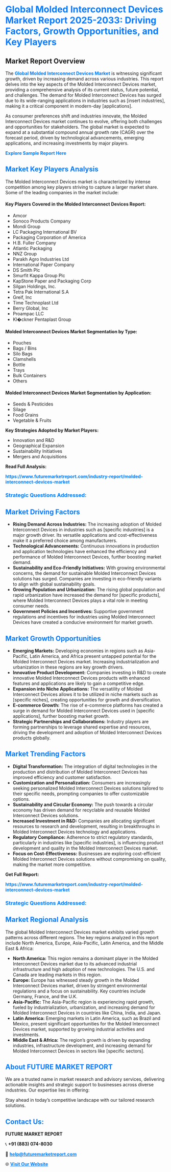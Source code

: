 <h1 style="color: #007BFF;">Global Molded Interconnect Devices Market Report 2025-2033: Driving Factors, Growth Opportunities, and Key Players</h1>

<section id="overview">
<h2>Market Report Overview</h2>
<p>The <a href="https://www.futuremarketreport.com/industry-report/molded-interconnect-devices-market" style="color: #007BFF; text-decoration: none;"><strong>Global Molded Interconnect Devices Market</strong></a> is witnessing significant growth, driven by increasing demand across various industries. This report delves into the key aspects of the Molded Interconnect Devices market, providing a comprehensive analysis of its current status, future potential, and challenges. The demand for Molded Interconnect Devices has surged due to its wide-ranging applications in industries such as [insert industries], making it a critical component in modern-day [applications].</p>
<p>As consumer preferences shift and industries innovate, the Molded Interconnect Devices market continues to evolve, offering both challenges and opportunities for stakeholders. The global market is expected to expand at a substantial compound annual growth rate (CAGR) over the forecast period, driven by technological advancements, emerging applications, and increasing investments by major players.</p>
</section>

<section id="overview">
<p><a href="https://www.futuremarketreport.com/request-sample/reportId=33187" style="color: #007BFF; text-decoration: none;"><strong>Explore Sample Report Here</strong></a></p>
</section>

<section id="key-players">
<h2 style="color: #007BFF;">Market Key Players Analysis</h2>
<p>The Molded Interconnect Devices market is characterized by intense competition among key players striving to capture a larger market share. Some of the leading companies in the market include:</p>
<h4>Key Players Covered in the Molded Interconnect Devices Report:</h4>
<ul><li>Amcor</li><li>Sonoco Products Company</li><li>Mondi Group</li><li>LC Packaging International BV</li><li>Packaging Corporation of America</li><li>H.B. Fuller Company</li><li>Atlantic Packaging</li><li>NNZ Group</li><li>Parakh Agro Industries Ltd</li><li>International Paper Company</li><li>DS Smith Plc</li><li>Smurfit Kappa Group Plc</li><li>KapStone Paper and Packaging Corp</li><li>Silgan Holdings, Inc.</li><li>Tetra Pak International S.A</li><li>Greif, Inc</li><li>Time Technoplast Ltd</li><li>Berry Global, Inc</li><li>Proampac LLC</li><li>Kl�ckner Pentaplast Group</li></ul>
<h4>Molded Interconnect Devices Market Segmentation by Type:</h4>
<ul><li>Pouches</li><li>Bags / Bins</li><li>Silo Bags</li><li>Clamshells</li><li>Bottle</li><li>Trays</li><li>Bulk Containers</li><li>Others</li></ul>

<h4>Molded Interconnect Devices Market Segmentation by Application:</h4>
<ul><li>Seeds &amp; Pesticides</li><li>Silage</li><li>Food Grains</li><li>Vegetable &amp; Fruits</li></ul>
<p><strong>Key Strategies Adopted by Market Players:</strong></p>
<ul>
<li>Innovation and R&D</li>
<li>Geographical Expansion</li>
<li>Sustainability Initiatives</li>
<li>Mergers and Acquisitions</li>
</ul>
</section>

<section>
<p><strong>Read Full Analysis: </strong></p><a href="https://www.futuremarketreport.com/industry-report/molded-interconnect-devices-market" style="color: #007BFF; text-decoration: none;"><strong>https://www.futuremarketreport.com/industry-report/molded-interconnect-devices-market</strong></a>
<h3 style="color: #007BFF;">Strategic Questions Addressed:</h3>
</section>

<section id="driving-factors">
<h2 style="color: #007BFF;">Market Driving Factors</h2>
<ul>
<li><strong>Rising Demand Across Industries:</strong> The increasing adoption of Molded Interconnect Devices in industries such as [specific industries] is a major growth driver. Its versatile applications and cost-effectiveness make it a preferred choice among manufacturers.</li>
<li><strong>Technological Advancements:</strong> Continuous innovations in production and application technologies have enhanced the efficiency and performance of Molded Interconnect Devices, further boosting market demand.</li>
<li><strong>Sustainability and Eco-Friendly Initiatives:</strong> With growing environmental concerns, the demand for sustainable Molded Interconnect Devices solutions has surged. Companies are investing in eco-friendly variants to align with global sustainability goals.</li>
<li><strong>Growing Population and Urbanization:</strong> The rising global population and rapid urbanization have increased the demand for [specific products], where Molded Interconnect Devices plays a vital role in meeting consumer needs.</li>
<li><strong>Government Policies and Incentives:</strong> Supportive government regulations and incentives for industries using Molded Interconnect Devices have created a conducive environment for market growth.</li>
</ul>
</section>

<section id="growth-opportunities">
<h2 style="color: #007BFF;">Market Growth Opportunities</h2>
<ul>
<li><strong>Emerging Markets:</strong> Developing economies in regions such as Asia-Pacific, Latin America, and Africa present untapped potential for the Molded Interconnect Devices market. Increasing industrialization and urbanization in these regions are key growth drivers.</li>
<li><strong>Innovative Product Development:</strong> Companies investing in R&D to create innovative Molded Interconnect Devices products with enhanced features and applications are likely to gain a competitive edge.</li>
<li><strong>Expansion into Niche Applications:</strong> The versatility of Molded Interconnect Devices allows it to be utilized in niche markets such as [specific niches], creating opportunities for growth and diversification.</li>
<li><strong>E-commerce Growth:</strong> The rise of e-commerce platforms has created a surge in demand for Molded Interconnect Devices used in [specific applications], further boosting market growth.</li>
<li><strong>Strategic Partnerships and Collaborations:</strong> Industry players are forming partnerships to leverage shared expertise and resources, driving the development and adoption of Molded Interconnect Devices products globally.</li>
</ul>
</section>

<section id="trending-factors">
<h2 style="color: #007BFF;">Market Trending Factors</h2>
<ul>
<li><strong>Digital Transformation:</strong> The integration of digital technologies in the production and distribution of Molded Interconnect Devices has improved efficiency and customer satisfaction.</li>
<li><strong>Customization and Personalization:</strong> Consumers are increasingly seeking personalized Molded Interconnect Devices solutions tailored to their specific needs, prompting companies to offer customizable options.</li>
<li><strong>Sustainability and Circular Economy:</strong> The push towards a circular economy has driven demand for recyclable and reusable Molded Interconnect Devices solutions.</li>
<li><strong>Increased Investment in R&D:</strong> Companies are allocating significant resources to research and development, resulting in breakthroughs in Molded Interconnect Devices technology and applications.</li>
<li><strong>Regulatory Compliance:</strong> Adherence to strict regulatory standards, particularly in industries like [specific industries], is influencing product development and quality in the Molded Interconnect Devices market.</li>
<li><strong>Focus on Cost-Effectiveness:</strong> Businesses are exploring cost-efficient Molded Interconnect Devices solutions without compromising on quality, making the market more competitive.</li>
</ul>
</section>

<section>
<p><strong>Get Full Report: </strong></p><a href="https://www.futuremarketreport.com/industry-report/molded-interconnect-devices-market" style="color: #007BFF; text-decoration: none;"><strong>https://www.futuremarketreport.com/industry-report/molded-interconnect-devices-market</strong></a>
<h3 style="color: #007BFF;">Strategic Questions Addressed:</h3>
</section>


<section id="regional-analysis">
<h2 style="color: #007BFF;">Market Regional Analysis</h2>
<p>The global Molded Interconnect Devices market exhibits varied growth patterns across different regions. The key regions analyzed in this report include North America, Europe, Asia-Pacific, Latin America, and the Middle East & Africa:</p>
<ul>
<li><strong>North America:</strong> This region remains a dominant player in the Molded Interconnect Devices market due to its advanced industrial infrastructure and high adoption of new technologies. The U.S. and Canada are leading markets in this region.</li>
<li><strong>Europe:</strong> Europe has witnessed steady growth in the Molded Interconnect Devices market, driven by stringent environmental regulations and a focus on sustainability. Key countries include Germany, France, and the U.K.</li>
<li><strong>Asia-Pacific:</strong> The Asia-Pacific region is experiencing rapid growth, fueled by industrialization, urbanization, and increasing demand for Molded Interconnect Devices in countries like China, India, and Japan.</li>
<li><strong>Latin America:</strong> Emerging markets in Latin America, such as Brazil and Mexico, present significant opportunities for the Molded Interconnect Devices market, supported by growing industrial activities and investments.</li>
<li><strong>Middle East & Africa:</strong> The region’s growth is driven by expanding industries, infrastructure development, and increasing demand for Molded Interconnect Devices in sectors like [specific sectors].</li>
</ul>
</section>

<footer>
<h2 style="color: #007BFF;">About FUTURE MARKET REPORT</h2>
<p>We are a trusted name in market research and advisory services, delivering actionable insights and strategic support to businesses across diverse industries. Our expertise lies in offering:</p>

<p>Stay ahead in today’s competitive landscape with our tailored research solutions.</p>

<h2 style="color: #007BFF;">Contact Us:</h2>
<p><strong>FUTURE MARKET REPORT</strong></p>
<p>📞 <strong>+91 (883) 074-8030</strong></p>
<p>📧 <strong><a href="mailto:help@futuremarketreport.com" style="color: #007BFF;">help@futuremarketreport.com</a></strong></p>
<p>🌐 <strong><a href="https://www.futuremarketreport.com/" style="color: #007BFF;">Visit Our Website</a></strong></p>
</footer>